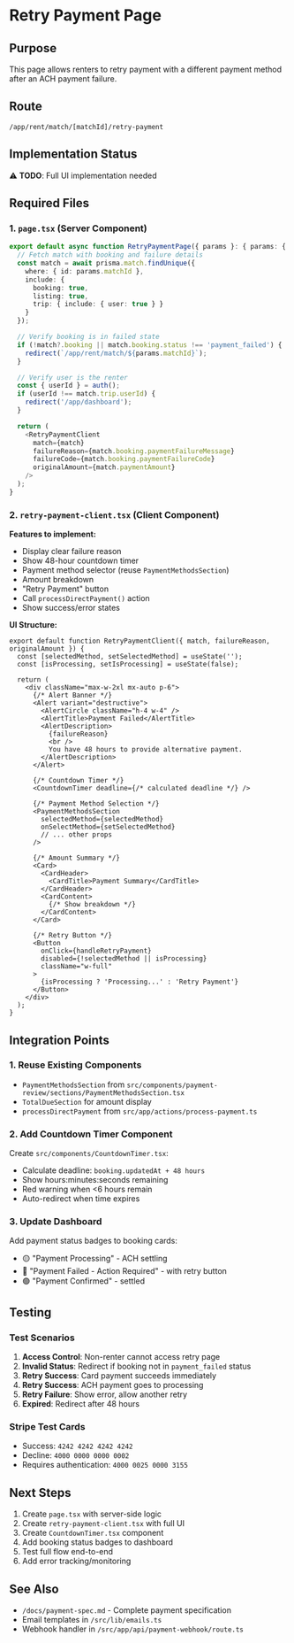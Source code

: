 # Retry Payment Page

## Purpose
This page allows renters to retry payment with a different payment method after an ACH payment failure.

## Route
`/app/rent/match/[matchId]/retry-payment`

## Implementation Status
⚠️ **TODO**: Full UI implementation needed

## Required Files

### 1. `page.tsx` (Server Component)
```typescript
export default async function RetryPaymentPage({ params }: { params: { matchId: string } }) {
  // Fetch match with booking and failure details
  const match = await prisma.match.findUnique({
    where: { id: params.matchId },
    include: {
      booking: true,
      listing: true,
      trip: { include: { user: true } }
    }
  });

  // Verify booking is in failed state
  if (!match?.booking || match.booking.status !== 'payment_failed') {
    redirect(`/app/rent/match/${params.matchId}`);
  }

  // Verify user is the renter
  const { userId } = auth();
  if (userId !== match.trip.userId) {
    redirect('/app/dashboard');
  }

  return (
    <RetryPaymentClient
      match={match}
      failureReason={match.booking.paymentFailureMessage}
      failureCode={match.booking.paymentFailureCode}
      originalAmount={match.paymentAmount}
    />
  );
}
```

### 2. `retry-payment-client.tsx` (Client Component)

**Features to implement:**
- Display clear failure reason
- Show 48-hour countdown timer
- Payment method selector (reuse `PaymentMethodsSection`)
- Amount breakdown
- "Retry Payment" button
- Call `processDirectPayment()` action
- Show success/error states

**UI Structure:**
```tsx
export default function RetryPaymentClient({ match, failureReason, originalAmount }) {
  const [selectedMethod, setSelectedMethod] = useState('');
  const [isProcessing, setIsProcessing] = useState(false);

  return (
    <div className="max-w-2xl mx-auto p-6">
      {/* Alert Banner */}
      <Alert variant="destructive">
        <AlertCircle className="h-4 w-4" />
        <AlertTitle>Payment Failed</AlertTitle>
        <AlertDescription>
          {failureReason}
          <br />
          You have 48 hours to provide alternative payment.
        </AlertDescription>
      </Alert>

      {/* Countdown Timer */}
      <CountdownTimer deadline={/* calculated deadline */} />

      {/* Payment Method Selection */}
      <PaymentMethodsSection
        selectedMethod={selectedMethod}
        onSelectMethod={setSelectedMethod}
        // ... other props
      />

      {/* Amount Summary */}
      <Card>
        <CardHeader>
          <CardTitle>Payment Summary</CardTitle>
        </CardHeader>
        <CardContent>
          {/* Show breakdown */}
        </CardContent>
      </Card>

      {/* Retry Button */}
      <Button
        onClick={handleRetryPayment}
        disabled={!selectedMethod || isProcessing}
        className="w-full"
      >
        {isProcessing ? 'Processing...' : 'Retry Payment'}
      </Button>
    </div>
  );
}
```

## Integration Points

### 1. Reuse Existing Components
- `PaymentMethodsSection` from `src/components/payment-review/sections/PaymentMethodsSection.tsx`
- `TotalDueSection` for amount display
- `processDirectPayment` from `src/app/actions/process-payment.ts`

### 2. Add Countdown Timer Component
Create `src/components/CountdownTimer.tsx`:
- Calculate deadline: `booking.updatedAt + 48 hours`
- Show hours:minutes:seconds remaining
- Red warning when <6 hours remain
- Auto-redirect when time expires

### 3. Update Dashboard
Add payment status badges to booking cards:
- 🟡 "Payment Processing" - ACH settling
- 🔴 "Payment Failed - Action Required" - with retry button
- 🟢 "Payment Confirmed" - settled

## Testing

### Test Scenarios
1. **Access Control**: Non-renter cannot access retry page
2. **Invalid Status**: Redirect if booking not in `payment_failed` status
3. **Retry Success**: Card payment succeeds immediately
4. **Retry Success**: ACH payment goes to processing
5. **Retry Failure**: Show error, allow another retry
6. **Expired**: Redirect after 48 hours

### Stripe Test Cards
- Success: `4242 4242 4242 4242`
- Decline: `4000 0000 0000 0002`
- Requires authentication: `4000 0025 0000 3155`

## Next Steps
1. Create `page.tsx` with server-side logic
2. Create `retry-payment-client.tsx` with full UI
3. Create `CountdownTimer.tsx` component
4. Add booking status badges to dashboard
5. Test full flow end-to-end
6. Add error tracking/monitoring

## See Also
- `/docs/payment-spec.md` - Complete payment specification
- Email templates in `/src/lib/emails.ts`
- Webhook handler in `/src/app/api/payment-webhook/route.ts`
